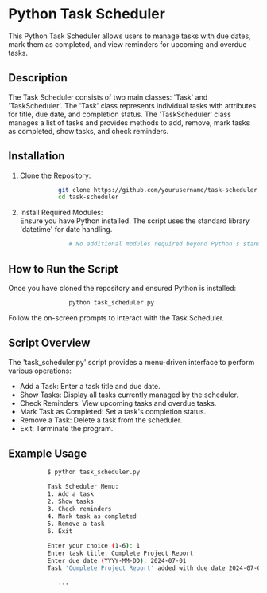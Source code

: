 # Python Task Scheduler
This Python Task Scheduler allows users to manage tasks with due dates, mark them as completed, and view reminders for upcoming and overdue tasks.

## Description
The Task Scheduler consists of two main classes: 'Task' and 'TaskScheduler'. The 'Task' class represents individual tasks with attributes for title, due date, and completion status. The 'TaskScheduler' class manages a list of tasks and provides methods to add, remove, mark tasks as completed, show tasks, and check reminders.

## Installation
1. Clone the Repository:
```bash
              git clone https://github.com/yourusername/task-scheduler.git
              cd task-scheduler
```
2. Install Required Modules:       
Ensure you have Python installed. The script uses the standard library 'datetime' for date handling.   
```bash  
                 # No additional modules required beyond Python's standard library
```
## How to Run the Script
Once you have cloned the repository and ensured Python is installed:
```bash
                 python task_scheduler.py
```                
Follow the on-screen prompts to interact with the Task Scheduler.

## Script Overview
The 'task_scheduler.py' script provides a menu-driven interface to perform various operations:

- Add a Task: Enter a task title and due date.
- Show Tasks: Display all tasks currently managed by the scheduler.
- Check Reminders: View upcoming tasks and overdue tasks.
- Mark Task as Completed: Set a task's completion status.
- Remove a Task: Delete a task from the scheduler.
- Exit: Terminate the program.

## Example Usage
```bash
           $ python task_scheduler.py
  
           Task Scheduler Menu:
           1. Add a task
           2. Show tasks
           3. Check reminders
           4. Mark task as completed
           5. Remove a task
           6. Exit
 
           Enter your choice (1-6): 1
           Enter task title: Complete Project Report
           Enter due date (YYYY-MM-DD): 2024-07-01
           Task 'Complete Project Report' added with due date 2024-07-01.

              ...

```